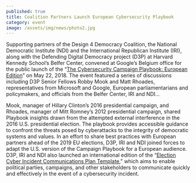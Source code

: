 ```yaml
---
published: true
title: Coalition Partners Launch European Cybersecurity Playbook
category: event
image: /assets/img/news/photo2.jpg
---
```

Supporting partners of the Design 4 Democracy Coalition, the National Democratic Institute (NDI) and the International Republican Institute (IRI), along with the Defending Digital Democracy project (D3P) at Harvard Kennedy School’s Belfer Center, convened at Google’s Belgium office for the public launch of the “[The Cybersecurity Campaign Playbook: European Edition][playbook]” on May 22, 2018. The event featured a series of discussions including D3P Senior Fellows Robby Mook and Matt Rhoades, representatives from Microsoft and Google, European parliamentarians and policymakers, and officials from the Belfer Center, IRI and NDI...

Mook, manager of Hillary Clinton’s 2016 presidential campaign, and Rhoades, manager of Mitt Romney’s 2012 presidential campaign, shared Playbook insights drawn from the attempted external interference in the 2016 U.S. presidential election. The playbook provides accessible guidance to confront the threats posed by cyberattacks to the integrity of democratic systems and values. In an effort to share best practices with European partners ahead of the 2019 EU elections, D3P, IRI and NDI joined forces to adapt the U.S. version of the Campaign Playbook for a European audience. D3P, IRI and NDI also launched an international edition of the “[Election Cyber Incident Communications Plan Template][incident-tpl],” which aims to enable political parties, campaigns, and other stakeholders to communicate quickly and effectively in the event of a cybersecurity incident.

[playbook]: https://www.ndi.org/publications/cybersecurity-campaign-playbook-european-edition
[incident-tpl]: https://www.ndi.org/publications/election-cyber-incident-communications-plan-template-political-parties-and-campaigns
